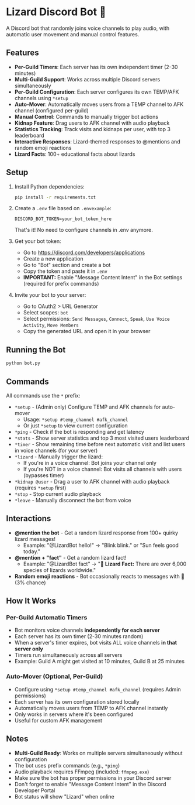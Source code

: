 # Lizard Discord Bot 🦎

A Discord bot that randomly joins voice channels to play audio, with automatic user movement and manual control features.

## Features

- **Per-Guild Timers**: Each server has its own independent timer (2-30 minutes)
- **Multi-Guild Support**: Works across multiple Discord servers simultaneously
- **Per-Guild Configuration**: Each server configures its own TEMP/AFK channels using `*setup`
- **Auto-Mover**: Automatically moves users from a TEMP channel to AFK channel (configured per-guild)
- **Manual Control**: Commands to manually trigger bot actions
- **Kidnap Feature**: Drag users to AFK channel with audio playback
- **Statistics Tracking**: Track visits and kidnaps per user, with top 3 leaderboard
- **Interactive Responses**: Lizard-themed responses to @mentions and random emoji reactions
- **Lizard Facts**: 100+ educational facts about lizards

## Setup

1. Install Python dependencies:
   ```bash
   pip install -r requirements.txt
   ```

2. Create a `.env` file based on `.envexample`:
   ```
   DISCORD_BOT_TOKEN=your_bot_token_here
   ```
   That's it! No need to configure channels in .env anymore.

3. Get your bot token:
   - Go to https://discord.com/developers/applications
   - Create a new application
   - Go to "Bot" section and create a bot
   - Copy the token and paste it in `.env`
   - **IMPORTANT:** Enable "Message Content Intent" in the Bot settings (required for prefix commands)

4. Invite your bot to your server:
   - Go to OAuth2 > URL Generator
   - Select scopes: `bot`
   - Select permissions: `Send Messages`, `Connect`, `Speak`, `Use Voice Activity`, `Move Members`
   - Copy the generated URL and open it in your browser

## Running the Bot

```bash
python bot.py
```

## Commands

All commands use the `*` prefix:

- `*setup` - (Admin only) Configure TEMP and AFK channels for auto-mover
  - Usage: `*setup #temp_channel #afk_channel`
  - Or just `*setup` to view current configuration
- `*ping` - Check if the bot is responding and get latency
- `*stats` - Show server statistics and top 3 most visited users leaderboard
- `*timer` - Show remaining time before next automatic visit and list users in voice channels (for your server)
- `*lizard` - Manually trigger the lizard:
  - If you're in a voice channel: Bot joins your channel only
  - If you're NOT in a voice channel: Bot visits all channels with users (bypasses timer)
- `*kidnap @user` - Drag a user to AFK channel with audio playback (requires `*setup` first)
- `*stop` - Stop current audio playback
- `*leave` - Manually disconnect the bot from voice

## Interactions

- **@mention the bot** - Get a random lizard response from 100+ quirky lizard messages!
  - Example: "@LizardBot hello!" → "Blink blink." or "Sun feels good today."
- **@mention + "fact"** - Get a random lizard fact!
  - Example: "@LizardBot fact" → "🦎 **Lizard Fact:** There are over 6,000 species of lizards worldwide."
- **Random emoji reactions** - Bot occasionally reacts to messages with 🦎 (3% chance)

## How It Works

### Per-Guild Automatic Timers
- Bot monitors voice channels **independently for each server**
- Each server has its own timer (2-30 minutes random)
- When a server's timer expires, bot visits ALL voice channels **in that server only**
- Timers run simultaneously across all servers
- Example: Guild A might get visited at 10 minutes, Guild B at 25 minutes

### Auto-Mover (Optional, Per-Guild)
- Configure using `*setup #temp_channel #afk_channel` (requires Admin permissions)
- Each server has its own configuration stored locally
- Automatically moves users from TEMP to AFK channel instantly
- Only works in servers where it's been configured
- Useful for custom AFK management

## Notes

- **Multi-Guild Ready**: Works on multiple servers simultaneously without configuration
- The bot uses prefix commands (e.g., `*ping`)
- Audio playback requires FFmpeg (included: `ffmpeg.exe`)
- Make sure the bot has proper permissions in your Discord server
- Don't forget to enable "Message Content Intent" in the Discord Developer Portal
- Bot status will show "Lizard" when online 